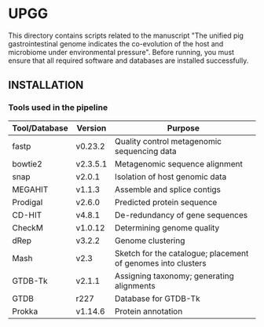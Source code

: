 # UPGG
This directory contains scripts related to the manuscript "The unified pig gastrointestinal genome indicates the co-evolution of the host and microbiome under environmental pressure".
Before running, you must ensure that all required software and databases are installed successfully.
## INSTALLATION
### Tools used in the pipeline
| Tool/Database | Version       |   Purpose     |
| ------------- | ------------- | ------------- |
|    fastp      | v0.23.2       |Quality control metagenomic sequencing data  |
| bowtie2  | v2.3.5.1 |Metagenomic sequence alignment  |
|snap  |v2.0.1  |Isolation of host genomic data  |
|MEGAHIT  |v1.1.3  |Assemble and splice contigs  |
|Prodigal  |v2.6.0 |Predicted protein sequence  |
|CD-HIT  |v4.8.1 |De-redundancy of gene sequences  |
|CheckM  |v1.0.12  |Determining genome quality  |
|dRep  |v3.2.2  |Genome clustering  |
|Mash  |v2.3|Sketch for the catalogue; placement of genomes into clusters |
|GTDB-Tk  |v2.1.1 |Assigning taxonomy; generating alignments  |
|GTDB  |r227  |Database for GTDB-Tk  |
|Prokka  |v1.14.6  |Protein annotation |
